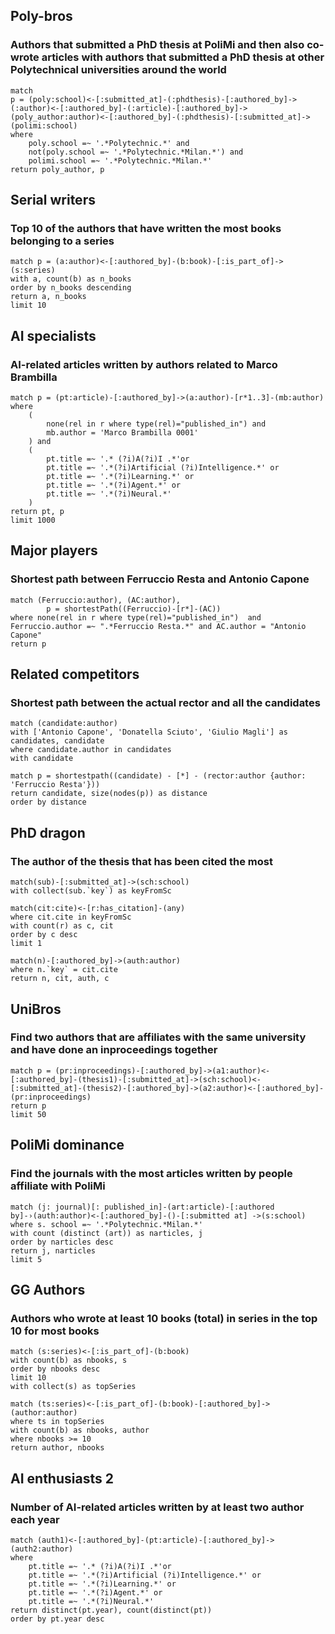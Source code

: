 ## Poly-bros
### Authors that submitted a PhD thesis at PoliMi and then also co-wrote articles with authors that submitted a PhD thesis at other Polytechnical universities around the world

```cypher
match 
p = (poly:school)<-[:submitted_at]-(:phdthesis)-[:authored_by]->(:author)<-[:authored_by]-(:article)-[:authored_by]->(poly_author:author)<-[:authored_by]-(:phdthesis)-[:submitted_at]->(polimi:school)
where 
    poly.school =~ '.*Polytechnic.*' and 
    not(poly.school =~ '.*Polytechnic.*Milan.*') and
    polimi.school =~ '.*Polytechnic.*Milan.*'
return poly_author, p
```

## Serial writers
### Top 10 of the authors that have written the most books belonging to a series

```cypher
match p = (a:author)<-[:authored_by]-(b:book)-[:is_part_of]->(s:series)
with a, count(b) as n_books
order by n_books descending
return a, n_books
limit 10
```

## AI specialists
### AI-related articles written by authors related to Marco Brambilla

```cypher
match p = (pt:article)-[:authored_by]->(a:author)-[r*1..3]-(mb:author)
where 
    (
        none(rel in r where type(rel)="published_in") and
        mb.author = 'Marco Brambilla 0001'
    ) and
    (
        pt.title =~ '.* (?i)A(?i)I .*'or 
        pt.title =~ '.*(?i)Artificial (?i)Intelligence.*' or
        pt.title =~ '.*(?i)Learning.*' or
        pt.title =~ '.*(?i)Agent.*' or
        pt.title =~ '.*(?i)Neural.*'
    )
return pt, p
limit 1000
```

## Major players
### Shortest path between Ferruccio Resta and Antonio Capone

```cypher
match (Ferruccio:author), (AC:author),
        p = shortestPath((Ferruccio)-[r*]-(AC))
where none(rel in r where type(rel)="published_in")  and Ferruccio.author =~ ".*Ferruccio Resta.*" and AC.author = "Antonio Capone"
return p
```

## Related competitors
### Shortest path between the actual rector and all the candidates

```cypher
match (candidate:author)
with ['Antonio Capone', 'Donatella Sciuto', 'Giulio Magli'] as candidates, candidate
where candidate.author in candidates
with candidate

match p = shortestpath((candidate) - [*] - (rector:author {author: 'Ferruccio Resta'}))
return candidate, size(nodes(p)) as distance
order by distance
```

## PhD dragon
### The author of the thesis that has been cited the most

```cypher
match(sub)-[:submitted_at]->(sch:school)
with collect(sub.`key`) as keyFromSc

match(cit:cite)<-[r:has_citation]-(any)
where cit.cite in keyFromSc
with count(r) as c, cit
order by c desc 
limit 1

match(n)-[:authored_by]->(auth:author)
where n.`key` = cit.cite
return n, cit, auth, c
```

## UniBros
### Find two authors that are affiliates with the same university and have done an inproceedings together

```cypher
match p = (pr:inproceedings)-[:authored_by]->(a1:author)<-[:authored_by]-(thesis1)-[:submitted_at]->(sch:school)<-[:submitted_at]-(thesis2)-[:authored_by]->(a2:author)<-[:authored_by]-(pr:inproceedings)
return p
limit 50
```

## PoliMi dominance
### Find the journals with the most articles written by people affiliate with PoliMi

```cypher
match (j: journal)[: published_in]-(art:article)-[:authored by]-›(auth:author)<-[:authored_by]-()-[:submitted at] ->(s:school)
where s. school =~ '.*Polytechnic.*Milan.*'
with count (distinct (art)) as narticles, j
order by narticles desc
return j, narticles
limit 5
```
## GG Authors
### Authors who wrote at least 10 books (total) in series in the top 10 for most books

```cypher
match (s:series)<-[:is_part_of]-(b:book)
with count(b) as nbooks, s
order by nbooks desc
limit 10
with collect(s) as topSeries

match (ts:series)<-[:is_part_of]-(b:book)-[:authored_by]->(author:author)
where ts in topSeries
with count(b) as nbooks, author
where nbooks >= 10
return author, nbooks
```

## AI enthusiasts 2
### Number of AI-related articles written by at least two author each year

```cypher
match (auth1)<-[:authored_by]-(pt:article)-[:authored_by]->(auth2:author)
where 
    pt.title =~ '.* (?i)A(?i)I .*'or 
    pt.title =~ '.*(?i)Artificial (?i)Intelligence.*' or
    pt.title =~ '.*(?i)Learning.*' or
    pt.title =~ '.*(?i)Agent.*' or
    pt.title =~ '.*(?i)Neural.*'
return distinct(pt.year), count(distinct(pt))
order by pt.year desc
```
